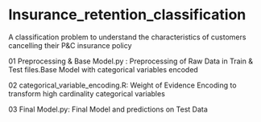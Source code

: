 # Insurance_retention_classification
A classification problem to understand the characteristics of customers cancelling their P&C insurance policy


01 Preprocessing & Base Model.py : Preprocessing of Raw Data in Train & Test files.Base Model with categorical variables encoded


02 categorical_variable_encoding.R: Weight of Evidence Encoding to transform high cardinality categorical variables


03 Final Model.py: Final Model and predictions on Test Data
